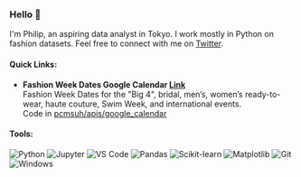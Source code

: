 ### Hello 👋

I'm Philip, an aspiring data analyst in Tokyo. I work mostly in Python on fashion datasets. Feel free to connect with me on [Twitter](https://twitter.com/pcmsuh).

#### Quick Links:

* **Fashion Week Dates Google Calendar [Link](https://calendar.google.com/calendar/u/0?cid=azk2djltcXNjYTZsYTY2ZzJxc2tzZTNucGtAZ3JvdXAuY2FsZW5kYXIuZ29vZ2xlLmNvbQ)**  
  Fashion Week Dates for the "Big 4", bridal, men’s, women’s ready-to-wear, haute couture, Swim Week, and international events.  
  Code in [pcmsuh/apis/google_calendar](https://github.com/pcmsuh/apis/tree/main/google_calendar)

#### Tools:

![Python](https://img.shields.io/badge/-Python-FFFFFF?logo=python&logoColor=3776AB)
![Jupyter](https://img.shields.io/badge/-Jupyter-FFFFFF?logo=jupyter&logoColor=F37626)
![VS Code](https://img.shields.io/badge/-VSCode-FFFFFF?logo=visualstudiocode&logoColor=007ACC)
![Pandas](https://img.shields.io/badge/-Pandas-FFFFFF?logo=pandas&logoColor=150458)
![Scikit-learn](https://img.shields.io/badge/-Scikitlearn-FFFFFF?logo=scikitlearn&logoColor=F7931E)
![Matplotlib](https://img.shields.io/badge/-Matplotlib-FFFFFF)
![Git](https://img.shields.io/badge/-Git-FFFFFF?logo=git&logoColor=#F05032)
![Windows](https://img.shields.io/badge/-Windows-FFFFFF?logo=windows11&logoColor=0078D4)
